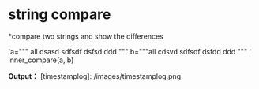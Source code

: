 # string compare

*compare two strings and show the differences

'a="""
    all
    dsasd
    sdfsdf
    dsfsd
    ddd
    """
b="""all
    cdsvd
    sdfsdf
    dsfdd
    ddd
    """
    '
inner_compare(a, b)

**Output：**
[timestamplog]: /images/timestamplog.png


